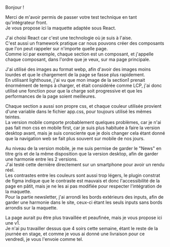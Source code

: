 Bonjour !  

Merci de m'avoir permis de passer votre test technique en tant qu'intégrateur front.  
Je vous propose ici la maquette adaptée sous React.  

J'ai choisi React car c'est une technologie où je suis à l'aise.  
C'est aussi un framework pratique car nous pouvons créer des composants que l'on peut rappeler sur n'importe quelle page.  
Comme ici par exemple, chaque section est un composant, et j'appelle chaque composant, dans l'ordre que je veux, sur ma page principale.  

J'ai utilisé des images au format webp, afin d'avoir des images moins lourdes et que le chargement de la page se fasse plus rapidement.  
En utilisant lighthouse, j'ai vu que mon image de la section1 prenait énormément de temps à charger, et était considérée comme LCP, j'ai donc utilisé une fonction pour que la charge soit progressive et que les performances de la page soient meilleures.  

Chaque section a aussi son propre css, et chaque couleur utilisée provient d'une variable dans le fichier app.css, pour toujours utilisé les mêmes teintes.  
La version mobile comporte probablement quelques problèmes, car je n'ai pas fait mon css en mobile first, car je suis plus habituée à faire la version desktop avant, mais je suis consciente que je dois changer cela étant donné que la navigation web se fait plus souvent sur mobile de nos jours.  

 Au niveau de la version mobile, je me suis permise de garder le "News" en titre gris et de la même disposition que la version desktop, afin de garder une harmonie entre les 2 versions.  
J'ai testé cette dernière directement sur un smartphone pour avoir un rendu réel.  
Les contrastes entre les couleurs sont aussi trop légers, le plugin constrat de figma indique que le contraste est mauvais et donc l'accessibilité de la page en pâtit, mais je ne les ai pas modifiée pour respecter l'intégration de la maquette.  
Pour la partie newsletter, j'ai arrondi les bords extérieurs des inputs, afin de garder une harmonie dans le site, ceux-ci étant les seuls inputs sans bords arrondis sur la maquette.  

La page aurait pu être plus travaillée et peaufinée, mais je vous propose ici une v1.  
Je n'ai pu travailler dessus que 4 soirs cette semaine, étant le reste de la journée en stage, et comme je vous ai donné une livraison pour ce vendredi, je vous l'envoie comme tel.  
